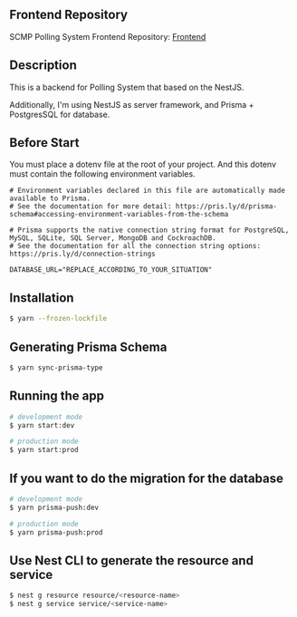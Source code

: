 ## Frontend Repository

SCMP Polling System Frontend Repository: [Frontend](https://github.com/sp0033212000/scmp-polling-system-frontend)

## Description

This is a backend for Polling System that based on the NestJS.

Additionally, I'm using NestJS as server framework, and Prisma + PostgresSQL for database.

## Before Start

You must place a dotenv file at the root of your project.
And this dotenv must contain the following environment variables.

```dotenv
# Environment variables declared in this file are automatically made available to Prisma.
# See the documentation for more detail: https://pris.ly/d/prisma-schema#accessing-environment-variables-from-the-schema

# Prisma supports the native connection string format for PostgreSQL, MySQL, SQLite, SQL Server, MongoDB and CockroachDB.
# See the documentation for all the connection string options: https://pris.ly/d/connection-strings

DATABASE_URL="REPLACE_ACCORDING_TO_YOUR_SITUATION"
```

## Installation

```bash
$ yarn --frozen-lockfile
```

## Generating Prisma Schema

```bash
$ yarn sync-prisma-type
```

## Running the app

```bash
# development mode
$ yarn start:dev

# production mode
$ yarn start:prod
```

## If you want to do the migration for the database

```bash
# development mode
$ yarn prisma-push:dev

# production mode
$ yarn prisma-push:prod
```

## Use Nest CLI to generate the resource and service

```bash
$ nest g resource resource/<resource-name>
$ nest g service service/<service-name>
```
